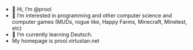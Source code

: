- 👋 Hi, I’m @prool
- 👀 I’m interested in programming and other computer science and computer games (MUDs, rogue like, Happy Farms, Minecraft, Minetest, etc)
- 🌱 I’m currently learning Deutsch.
-    My homepage is prool.virtustan.net
